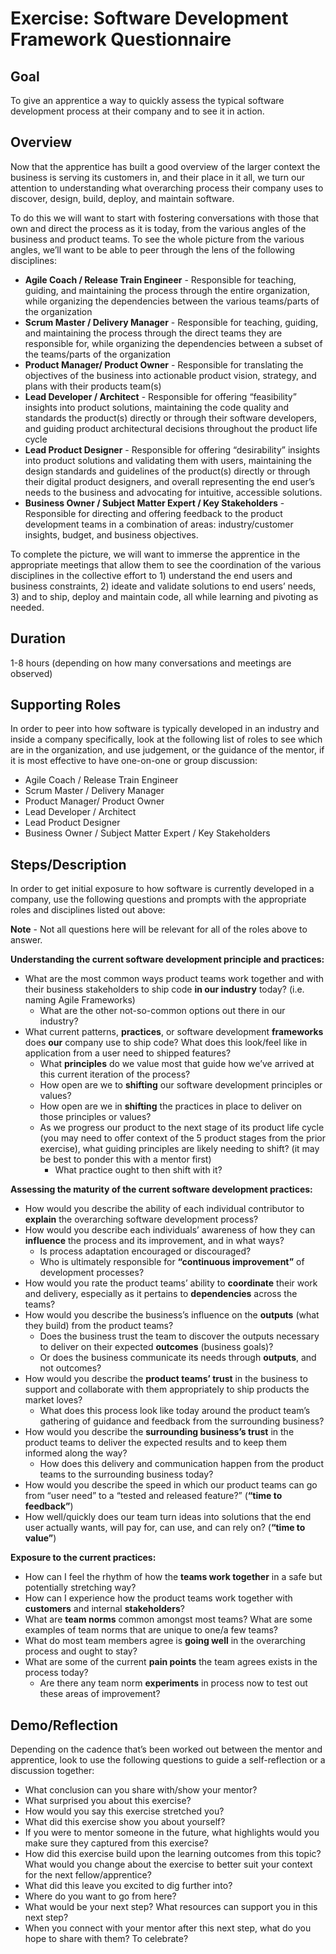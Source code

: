 # Exercise: Software Development Framework Questionnaire

## Goal
To give an apprentice a way to quickly assess the typical software development process at their company and to see it in action.

## Overview
Now that the apprentice has built a good overview of the larger context the business is serving its customers in, and their place in it all, we turn our attention to understanding what overarching process their company uses to discover, design, build, deploy, and maintain software. 

To do this we will want to start with fostering conversations with those that own and direct the process as it is today, from the various angles of the business and product teams. To see the whole picture from the various angles, we’ll want to be able to peer through the lens of the following disciplines:

- **Agile Coach / Release Train Engineer** - Responsible for teaching, guiding, and maintaining the process through the entire organization, while organizing the dependencies between the various teams/parts of the organization
- **Scrum Master / Delivery Manager**  - Responsible for teaching, guiding, and maintaining the process through the direct teams they are responsible for, while organizing the dependencies between a subset of the teams/parts of the organization
- **Product Manager/ Product Owner** - Responsible for translating the objectives of the business into actionable product vision, strategy, and plans with their products team(s)
- **Lead Developer / Architect** - Responsible for offering “feasibility” insights into product solutions, maintaining the code quality and standards the product(s) directly or through their software developers, and guiding product architectural decisions throughout the product life cycle
- **Lead Product Designer** - Responsible for offering “desirability” insights into product solutions and validating them with users, maintaining the design standards and guidelines of the product(s) directly or through their digital product designers, and overall representing the end user’s needs to the business and advocating for intuitive, accessible solutions.
- **Business Owner / Subject Matter Expert / Key Stakeholders** - Responsible for directing and offering feedback to the product development teams in a combination of areas: industry/customer insights, budget, and business objectives.

To complete the picture, we will want to immerse the apprentice in the appropriate meetings that allow them to see the coordination of the various disciplines in the collective effort to 1) understand the end users and business constraints, 2) ideate and validate solutions to end users’ needs, 3) and to ship, deploy and maintain code, all while learning and pivoting as needed.

## Duration
1-8 hours (depending on how many conversations and meetings are observed)

## Supporting Roles
In order to peer into how software is typically developed in an industry and inside a company specifically, look at the following list of roles to see which are in the organization, and use judgement, or the guidance of the mentor,  if it is most effective to have one-on-one or group discussion: 
- Agile Coach / Release Train Engineer
- Scrum Master / Delivery Manager
- Product Manager/ Product Owner
- Lead Developer / Architect 
- Lead Product Designer  
- Business Owner / Subject Matter Expert / Key Stakeholders

## Steps/Description
In order to get initial exposure to how software is currently developed in a company, use the following questions and prompts with the appropriate roles and disciplines listed out above:

**Note** - Not all questions here will be relevant for all of the roles above to answer.

**Understanding the current software development principle and practices:**
- What are the most common ways product teams work together and with their business stakeholders to ship code **in our industry** today? (i.e. naming Agile Frameworks)
  - What are the other not-so-common options out there in our industry?
- What current patterns, **practices**, or software development **frameworks** does **our** company use to ship code? What does this look/feel like in application from a user need to shipped features?
  - What **principles** do we value most that guide how we’ve arrived at this current iteration of the process?
  - How open are we to **shifting** our software development principles or values? 
  - How open are we in **shifting** the practices in place to deliver on those principles or values?
  - As we progress our product to the next stage of its product life cycle (you may need to offer context of the 5 product stages from the prior exercise), what guiding principles are likely needing to shift? (it may be best to ponder this with a mentor first)
    - What practice ought to then shift with it?

**Assessing the maturity of the current software development practices:**
- How would you describe the ability of each individual contributor to **explain** the overarching software development process?
- How would you describe each individuals’ awareness of how they can **influence** the process and its improvement, and in what ways?
  - Is process adaptation encouraged or discouraged?
  - Who is ultimately responsible for **“continuous improvement”** of development processes?
- How would you rate the product teams’ ability to **coordinate** their work and delivery, especially as it pertains to **dependencies** across the teams?
- How would you describe the business’s influence on the **outputs** (what they build) from the product teams?
  - Does the business trust the team to discover the outputs necessary to deliver on their expected **outcomes** (business goals)?
  - Or does the business communicate its needs through **outputs**, and not outcomes?
- How would you describe the **product teams’ trust** in the business to support and collaborate with them appropriately to ship products the market loves?
  - What does this process look like today around the product team’s gathering of guidance and feedback from the surrounding business?
- How would you describe the **surrounding business’s trust** in the product teams to deliver the expected results and to keep them informed along the way?
  - How does this delivery and communication happen from the product teams to the surrounding business today?
- How would you describe the speed in which our product teams can go from “user need” to a “tested and released feature?” (**“time to feedback”**)
- How well/quickly does our team turn ideas into solutions that the end user actually wants, will pay for, can use, and can rely on? (**“time to value”**)

**Exposure to the current practices:**
- How can I feel the rhythm of how the **teams work together** in a safe but potentially stretching way? 
- How can I experience how the product teams work together with **customers** and internal **stakeholders**?
- What are **team norms** common amongst most teams? What are some examples of team norms that are unique to one/a few teams?
- What do most team members agree is **going well** in the overarching process and ought to stay? 
- What are some of the current **pain points** the team agrees exists in the process today? 
  - Are there any team norm **experiments** in process now to test out these areas of improvement?

## Demo/Reflection
Depending on the cadence that’s been worked out between the mentor and apprentice, look to use the following questions to guide a self-reflection  or a discussion together:

- What conclusion can you share with/show your mentor?
- What surprised you about this exercise?
- How would you say this exercise stretched you? 
- What did this exercise show you about yourself?
- If you were to mentor someone in the future, what highlights would you make sure they captured from this exercise? 
- How did this exercise build upon the learning outcomes from this topic? What would you change about the exercise to better suit your context for the next fellow/apprentice?
- What did this leave you excited to dig further into? 
- Where do you want to go from here?
- What would be your next step? What resources can support you in this next step?
- When you connect with your mentor after this next step, what do you hope to share with them? To celebrate? 